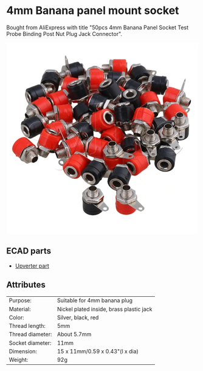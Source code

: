 4mm Banana panel mount socket
=============================

Bought from AliExpress with title "50pcs 4mm Banana Panel Socket Test Probe Binding Post Nut Plug Jack Connector".

![4mm Banana panel mount socket.png](4mm%20Banana%20panel%20mount%20socket.png)

ECAD parts
----------

* [Upverter part](?????)

Attributes
----------

|                  |                                          |
| ---------------- | ---------------------------------------- |
| Purpose:         | Suitable for 4mm banana plug             |
| Material:        | Nickel plated inside, brass plastic jack |
| Color:           | Silver, black, red                       |
| Thread length:   | 5mm                                      |
| Thread diameter: | About 5.7mm                              |
| Socket diameter: | 11mm                                     |
| Dimension:       | 15 x 11mm/0.59 x 0.43"(l x dia)          |
| Weight:          | 92g                                      |
